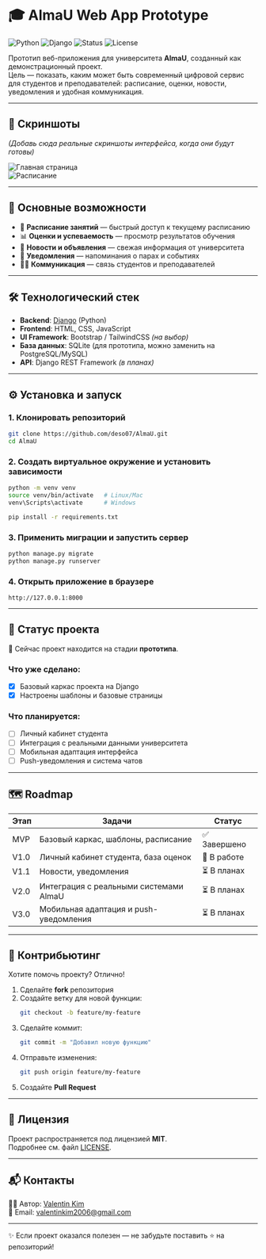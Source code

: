 # 🎓 AlmaU Web App Prototype

![Python](https://img.shields.io/badge/Python-3.10+-blue.svg)
![Django](https://img.shields.io/badge/Django-4.x-green.svg)
![Status](https://img.shields.io/badge/status-prototype-orange)
![License](https://img.shields.io/badge/license-MIT-lightgrey)

Прототип веб-приложения для университета **AlmaU**, созданный как демонстрационный проект.  
Цель — показать, каким может быть современный цифровой сервис для студентов и преподавателей: расписание, оценки, новости, уведомления и удобная коммуникация.

---

## 📸 Скриншоты

*(Добавь сюда реальные скриншоты интерфейса, когда они будут готовы)*

![Главная страница](docs/images/demo_home.png)  
![Расписание](docs/images/demo_schedule.png)

---

## 🚀 Основные возможности

- 📅 **Расписание занятий** — быстрый доступ к текущему расписанию  
- 📊 **Оценки и успеваемость** — просмотр результатов обучения  
- 📰 **Новости и объявления** — свежая информация от университета  
- 🔔 **Уведомления** — напоминания о парах и событиях  
- 👩‍🏫 **Коммуникация** — связь студентов и преподавателей  

---

## 🛠️ Технологический стек

- **Backend**: [Django](https://www.djangoproject.com/) (Python)  
- **Frontend**: HTML, CSS, JavaScript  
- **UI Framework**: Bootstrap / TailwindCSS *(на выбор)*  
- **База данных**: SQLite (для прототипа, можно заменить на PostgreSQL/MySQL)  
- **API**: Django REST Framework *(в планах)*  

---

## ⚙️ Установка и запуск

### 1. Клонировать репозиторий
```bash
git clone https://github.com/deso07/AlmaU.git
cd AlmaU
```

### 2. Создать виртуальное окружение и установить зависимости
```bash
python -m venv venv
source venv/bin/activate   # Linux/Mac
venv\Scripts\activate      # Windows

pip install -r requirements.txt
```

### 3. Применить миграции и запустить сервер
```bash
python manage.py migrate
python manage.py runserver
```

### 4. Открыть приложение в браузере
```
http://127.0.0.1:8000
```

---

## 📌 Статус проекта

🔹 Сейчас проект находится на стадии **прототипа**.  

### Что уже сделано:
- [x] Базовый каркас проекта на Django  
- [x] Настроены шаблоны и базовые страницы  

### Что планируется:
- [ ] Личный кабинет студента  
- [ ] Интеграция с реальными данными университета  
- [ ] Мобильная адаптация интерфейса  
- [ ] Push-уведомления и система чатов  

---

## 🗺️ Roadmap

| Этап | Задачи | Статус |
|------|--------|--------|
| MVP | Базовый каркас, шаблоны, расписание | ✅ Завершено |
| V1.0 | Личный кабинет студента, база оценок | 🔄 В работе |
| V1.1 | Новости, уведомления | ⏳ В планах |
| V2.0 | Интеграция с реальными системами AlmaU | ⏳ В планах |
| V3.0 | Мобильная адаптация и push-уведомления | ⏳ В планах |

---

## 🤝 Контрибьютинг

Хотите помочь проекту? Отлично!  

1. Сделайте **fork** репозитория  
2. Создайте ветку для новой функции:  
   ```bash
   git checkout -b feature/my-feature
   ```
3. Сделайте коммит:  
   ```bash
   git commit -m "Добавил новую функцию"
   ```
4. Отправьте изменения:  
   ```bash
   git push origin feature/my-feature
   ```
5. Создайте **Pull Request**

---

## 📄 Лицензия

Проект распространяется под лицензией **MIT**.  
Подробнее см. файл [LICENSE](LICENSE).

---

## 📬 Контакты

👨‍💻 Автор: [Valentin Kim](https://github.com/deso07)  
📧 Email: valentinkim2006@gmail.com

---

✨ Если проект оказался полезен — не забудьте поставить ⭐ на репозиторий!
